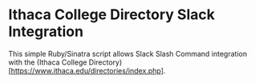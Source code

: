 # Ithaca College Directory Slack Integration

This simple Ruby/Sinatra script allows Slack Slash Command integration with the (Ithaca College Directory)[https://www.ithaca.edu/directories/index.php].
